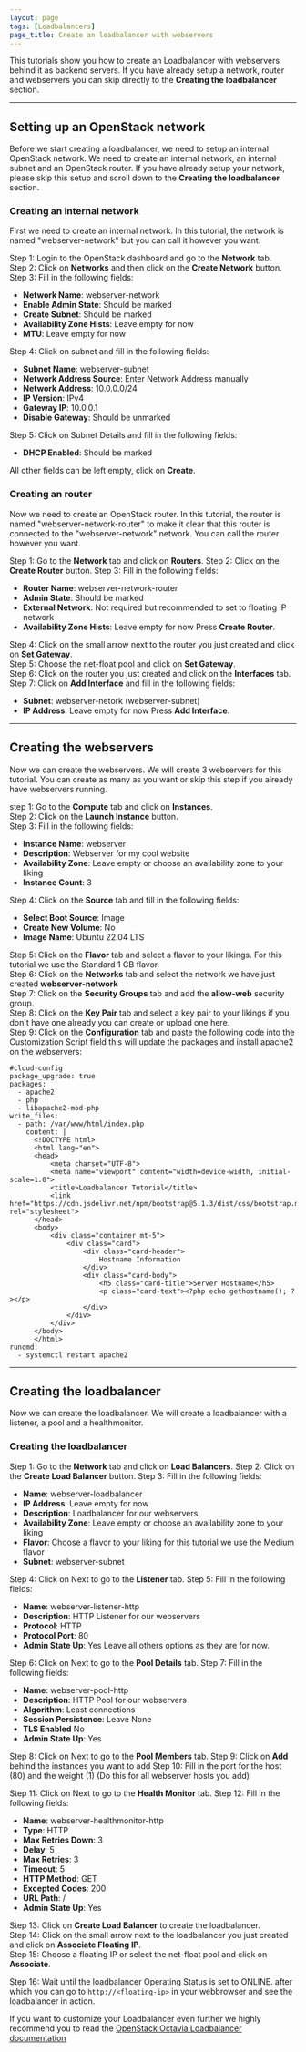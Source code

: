 ```yaml
---
layout: page
tags: [Loadbalancers]
page_title: Create an loadbalancer with webservers
---
```


This tutorials show you how to create an Loadbalancer with webservers behind it as backend servers.
If you have already setup a network, router and webservers you can skip directly to the **Creating the loadbalancer** section.

---

## Setting up an OpenStack network
Before we start creating a loadbalancer, we need to setup an internal OpenStack network. We need to create an internal network, an internal subnet and an OpenStack router. If you have already setup your network, please skip this setup and scroll down to the **Creating the loadbalancer** section.

### Creating an internal network
First we need to create an internal network. In this tutorial, the network is named "webserver-network" but you can call it however you want.

Step 1: Login to the OpenStack dashboard and go to the **Network** tab.  
Step 2: Click on **Networks** and then click on the **Create Network** button.  
Step 3: Fill in the following fields:  
* **Network Name**: webserver-network
* **Enable Admin State**: Should be marked
* **Create Subnet**: Should be marked
* **Availability Zone Hists**: Leave empty for now
* **MTU**: Leave empty for now

Step 4: Click on subnet and fill in the following fields:  
* **Subnet Name**: webserver-subnet
* **Network Address Source**: Enter Network Address manually
* **Network Address**: 10.0.0.0/24
* **IP Version**: IPv4
* **Gateway IP**: 10.0.0.1
* **Disable Gateway**: Should be unmarked

Step 5: Click on Subnet Details and fill in the following fields:
* **DHCP Enabled**: Should be marked  

All other fields can be left empty, click on **Create**.


### Creating an router
Now we need to create an OpenStack router. In this tutorial, the router is named "webserver-network-router" to make it clear that this router is connected to the "webserver-network" network. You can call the router however you want.

Step 1: Go to the **Network** tab and click on **Routers**.
Step 2: Click on the **Create Router** button.
Step 3: Fill in the following fields:
* **Router Name**: webserver-network-router
* **Admin State**: Should be marked
* **External Network**: Not required but recommended to set to floating IP network
* **Availability Zone Hists**: Leave empty for now
Press **Create Router**.

Step 4: Click on the small arrow next to the router you just created and click on **Set Gateway**.  
Step 5: Choose the net-float pool and click on **Set Gateway**.  
Step 6: Click on the router you just created and click on the **Interfaces** tab.  
Step 7: Click on **Add Interface** and fill in the following fields:  
* **Subnet**: webserver-netork (webserver-subnet)
* **IP Address**: Leave empty for now
Press **Add Interface**.

---

## Creating the webservers
Now we can create the webservers. We will create 3 webservers for this tutorial. You can create as many as you want or skip this step if you already have webservers running.

step 1: Go to the **Compute** tab and click on **Instances**.  
Step 2: Click on the **Launch Instance** button.  
Step 3: Fill in the following fields:  
* **Instance Name**: webserver
* **Description**: Webserver for my cool website
* **Availability Zone**: Leave empty or choose an availability zone to your liking
* **Instance Count**: 3

Step 4: Click on the **Source** tab and fill in the following fields:
* **Select Boot Source**: Image
* **Create New Volume**: No
* **Image Name**: Ubuntu 22.04 LTS

Step 5: Click on the **Flavor** tab and select a flavor to your likings. For this tutorial we use the Standard 1 GB flavor.  
Step 6: Click on the **Networks** tab and select the network we have just created **webserver-network**  
Step 7: Click on the **Security Groups** tab and add the **allow-web** security group.  
Step 8: Click on the **Key Pair** tab and select a key pair to your likings if you don't have one already you can create or upload one here.  
Step 9: Click on the **Configuration** tab and paste the following code into the Customization Script field this will update the packages and install apache2 on the webservers:  

```cloud-config
#cloud-config
package_upgrade: true
packages:
  - apache2
  - php
  - libapache2-mod-php
write_files:
  - path: /var/www/html/index.php
    content: |
      <!DOCTYPE html>
      <html lang="en">
      <head>
          <meta charset="UTF-8">
          <meta name="viewport" content="width=device-width, initial-scale=1.0">
          <title>Loadbalancer Tutorial</title>
          <link href="https://cdn.jsdelivr.net/npm/bootstrap@5.1.3/dist/css/bootstrap.min.css" rel="stylesheet">
      </head>
      <body>
          <div class="container mt-5">
              <div class="card">
                  <div class="card-header">
                      Hostname Information
                  </div>
                  <div class="card-body">
                      <h5 class="card-title">Server Hostname</h5>
                      <p class="card-text"><?php echo gethostname(); ?></p>
                  </div>
              </div>
          </div>
      </body>
      </html>
runcmd:
  - systemctl restart apache2

```

---

## Creating the loadbalancer
Now we can create the loadbalancer. We will create a loadbalancer with a listener, a pool and a healthmonitor.

### Creating the loadbalancer
Step 1: Go to the **Network** tab and click on **Load Balancers**.
Step 2: Click on the **Create Load Balancer** button.
Step 3: Fill in the following fields:
* **Name**: webserver-loadbalancer
* **IP Address**: Leave empty for now
* **Description**: Loadbalancer for our webservers
* **Availability Zone**: Leave empty or choose an availability zone to your liking
* **Flavor**: Choose a flavor to your liking for this tutorial we use the Medium flavor
* **Subnet**: webserver-subnet

Step 4: Click on Next to go to the **Listener** tab.
Step 5: Fill in the following fields:
* **Name**: webserver-listener-http
* **Description**: HTTP Listener for our webservers
* **Protocol**: HTTP
* **Protocol Port**: 80
* **Admin State Up**: Yes
Leave all others options as they are for now.

Step 6: Click on Next to go to the **Pool Details** tab.
Step 7: Fill in the following fields:
* **Name**: webserver-pool-http
* **Description**: HTTP Pool for our webservers
* **Algorithm**: Least connections
* **Session Persistence**: Leave None
* **TLS Enabled** No
* **Admin State Up**: Yes

Step 8: Click on Next to go to the **Pool Members** tab.
Step 9: Click on **Add** behind the instances you want to add
Step 10: Fill in the port for the host (80) and the weight (1) (Do this for all webserver hosts you add)

Step 11: Click on Next to go to the **Health Monitor** tab.
Step 12: Fill in the following fields:
* **Name**: webserver-healthmonitor-http
* **Type**: HTTP
* **Max Retries Down**: 3
* **Delay**: 5
* **Max Retries**: 3
* **Timeout**: 5
* **HTTP Method**: GET
* **Excepted Codes**: 200
* **URL Path**: /
* **Admin State Up**: Yes

Step 13: Click on **Create Load Balancer** to create the loadbalancer.  
Step 14: Click on the small arrow next to the loadbalancer you just created and click on **Associate Floating IP**.  
Step 15: Choose a floating IP or select the net-float pool and click on **Associate**.  
  
Step 16: Wait until the loadbalancer Operating Status is set to ONLINE. after which you can go to `http://<floating-ip>` in your webbrowser and see the loadbalancer in action.  

If you want to customize your Loadbalancer even further we highly recommend you to read the [OpenStack Octavia Loadbalancer documentation](https://docs.openstack.org/octavia/latest/user/index.html)